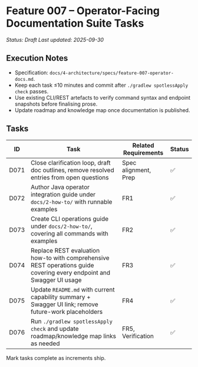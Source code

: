 # Feature 007 – Operator-Facing Documentation Suite Tasks

_Status: Draft_
_Last updated: 2025-09-30_

## Execution Notes
- Specification: `docs/4-architecture/specs/feature-007-operator-docs.md`.
- Keep each task ≤10 minutes and commit after `./gradlew spotlessApply check` passes.
- Use existing CLI/REST artefacts to verify command syntax and endpoint snapshots before finalising prose.
- Update roadmap and knowledge map once documentation is published.

## Tasks
| ID | Task | Related Requirements | Status |
|----|------|----------------------|--------|
| D071 | Close clarification loop, draft doc outlines, remove resolved entries from open questions | Spec alignment, Prep | ✅ |
| D072 | Author Java operator integration guide under `docs/2-how-to/` with runnable examples | FR1 | ✅ |
| D073 | Create CLI operations guide under `docs/2-how-to/`, covering all commands with examples | FR2 | ✅ |
| D074 | Replace REST evaluation how-to with comprehensive REST operations guide covering every endpoint and Swagger UI usage | FR3 | ✅ |
| D075 | Update `README.md` with current capability summary + Swagger UI link; remove future-work placeholders | FR4 | ✅ |
| D076 | Run `./gradlew spotlessApply check` and update roadmap/knowledge map links as needed | FR5, Verification | ✅ |

Mark tasks complete as increments ship.
